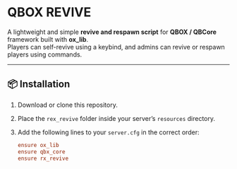 # QBOX REVIVE

A lightweight and simple **revive and respawn script** for **QBOX / QBCore** framework built with **ox_lib**.  
Players can self-revive using a keybind, and admins can revive or respawn players using commands.

---

## 📦 Installation

1. Download or clone this repository.  
2. Place the `rex_revive` folder inside your server’s `resources` directory.  
3. Add the following lines to your `server.cfg` in the correct order:

   ```cfg
   ensure ox_lib
   ensure qbx_core
   ensure rx_revive

